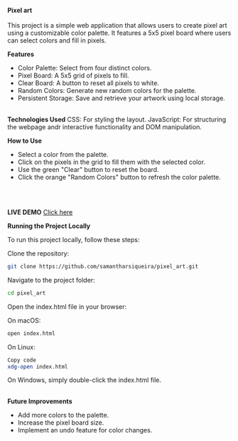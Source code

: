 <strong>Pixel art</strong> <br> <br>
This project is a simple web application that allows users to create pixel art using a customizable color palette. It features a 5x5 pixel board where users can select colors and fill in pixels.

<strong>Features</strong><br>
- Color Palette: Select from four distinct colors.<br>
- Pixel Board: A 5x5 grid of pixels to fill.<br>
- Clear Board: A button to reset all pixels to white.<br>
- Random Colors: Generate new random colors for the palette.<br>
- Persistent Storage: Save and retrieve your artwork using local storage.<br><br>

<strong>Technologies Used</strong>
CSS: For styling the layout.
JavaScript: For structuring the webpage andr interactive functionality and DOM manipulation.

<strong>How to Use</strong><br>
- Select a color from the palette.<br>
- Click on the pixels in the grid to fill them with the selected color.<br>
- Use the green "Clear" button to reset the board.<br>
- Click the orange "Random Colors" button to refresh the color palette.<br><br>
<br>

<strong>LIVE DEMO</strong>
<a href="https://samantharsiqueira.github.io/pixel_art/" title="Link to pixel art" target="_blank">Click here</a>


<strong>Running the Project Locally</strong><br>

To run this project locally, follow these steps:

Clone the repository:

```bash
git clone https://github.com/samantharsiqueira/pixel_art.git
```

Navigate to the project folder:

```bash
cd pixel_art
```

Open the index.html file in your browser:

On macOS:
```bash
open index.html
```

On Linux:
```bash
Copy code
xdg-open index.html
```
On Windows, simply double-click the index.html file.
<br>
<br>

<strong>Future Improvements</strong><br>
- Add more colors to the palette. <br>
- Increase the pixel board size.<br>
- Implement an undo feature for color changes.
